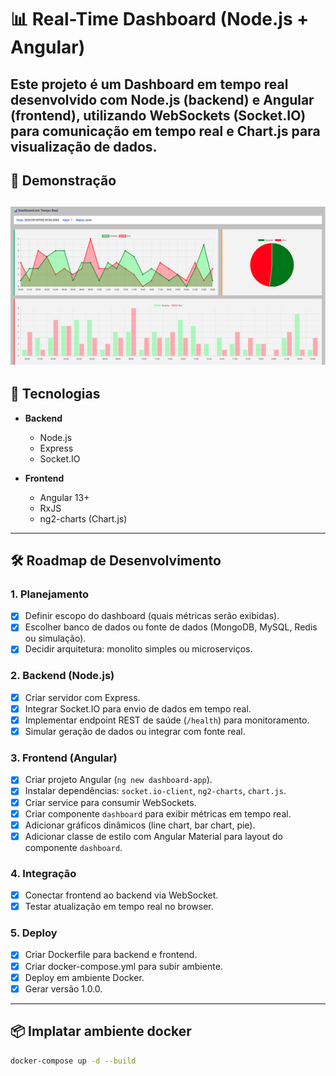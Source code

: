 # 📊 Real-Time Dashboard (Node.js + Angular)

Este projeto é um **Dashboard em tempo real** desenvolvido com **Node.js (backend)** e **Angular (frontend)**, utilizando **WebSockets (Socket.IO)** para comunicação em tempo real e **Chart.js** para visualização de dados.
---

## 📸 Demonstração

![Demo do Dashboard](docs/demo.png)
---

## 🚀 Tecnologias

- **Backend**
  - Node.js
  - Express
  - Socket.IO

- **Frontend**
  - Angular 13+
  - RxJS
  - ng2-charts (Chart.js)

---

## 🛠️ Roadmap de Desenvolvimento

### 1. Planejamento
- [X] Definir escopo do dashboard (quais métricas serão exibidas).
- [X] Escolher banco de dados ou fonte de dados (MongoDB, MySQL, Redis ou simulação).
- [X] Decidir arquitetura: monolito simples ou microserviços.

### 2. Backend (Node.js)
- [X] Criar servidor com Express.
- [X] Integrar Socket.IO para envio de dados em tempo real.
- [X] Implementar endpoint REST de saúde (`/health`) para monitoramento.
- [X] Simular geração de dados ou integrar com fonte real.

### 3. Frontend (Angular)
- [X] Criar projeto Angular (`ng new dashboard-app`).
- [X] Instalar dependências: `socket.io-client`, `ng2-charts`, `chart.js`.
- [X] Criar service para consumir WebSockets.
- [X] Criar componente `dashboard` para exibir métricas em tempo real.
- [X] Adicionar gráficos dinâmicos (line chart, bar chart, pie).
- [X] Adicionar classe de estilo com Angular Material para layout do componente `dashboard`.

### 4. Integração
- [X] Conectar frontend ao backend via WebSocket.
- [X] Testar atualização em tempo real no browser.

### 5. Deploy
- [X] Criar Dockerfile para backend e frontend.
- [X] Criar docker-compose.yml para subir ambiente.
- [X] Deploy em ambiente Docker.
- [X] Gerar versão 1.0.0.

---

## 📦 Implatar ambiente docker
```bash
docker-compose up -d --build
```